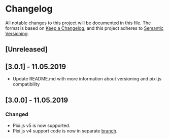 # Changelog
All notable changes to this project will be documented in this file.
The format is based on [Keep a Changelog](https://keepachangelog.com/en/1.0.0/),
and this project adheres to [Semantic Versioning](https://semver.org/spec/v2.0.0.html).

## [Unreleased]

## [3.0.1] - 11.05.2019
- Update README.md with more information about versioning and pixi.js compatibility
 
## [3.0.0] - 11.05.2019
### Changed 
- Pixi.js v5 is now supported. 
- Pixi.js v4 support code is now in separate [branch](https://github.com/jkanchelov/pixi-console/tree/pixi-v4).
